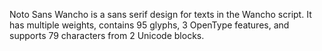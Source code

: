 Noto Sans Wancho is a sans serif design for texts in the Wancho script. It has multiple weights, contains 95 glyphs, 3 OpenType features, and supports 79 characters from 2 Unicode blocks.